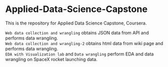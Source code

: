 # Applied-Data-Science-Capstone
This is the repository for Applied Data Science Capstone, Coursera. </br>

`Web data collection and wrangling` obtains JSON data from API and performs data wrangling.</br>
`Web data collection and wrangling-2` obtains html data from wiki page and performs data wrangling.</br>
`EDA with Visualization lab` and `Data wrangling` perform EDA and data wrangling on SpaceX rocket launching data.


